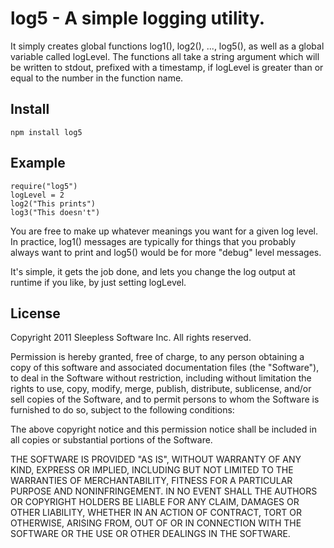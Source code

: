 
# log5 - A simple logging utility.  

It simply creates global functions log1(), log2(), ..., log5(), as well as a global
variable called logLevel.  The functions all take a string argument which will be 
written to stdout, prefixed with a timestamp, if logLevel is greater than or equal
to the number in the function name.

## Install
	
	npm install log5

## Example

	require("log5")
	logLevel = 2
	log2("This prints")
	log3("This doesn't")

You are free to make up whatever meanings you want for a given log level.
In practice, log1() messages are typically for things that you probably always want to print
and log5() would be for more "debug" level messages.

It's simple, it gets the job done, and lets you change the log output at runtime if you like, by just
setting logLevel.

## License

Copyright 2011 Sleepless Software Inc. All rights reserved.

Permission is hereby granted, free of charge, to any person obtaining a copy
of this software and associated documentation files (the "Software"), to
deal in the Software without restriction, including without limitation the
rights to use, copy, modify, merge, publish, distribute, sublicense, and/or
sell copies of the Software, and to permit persons to whom the Software is
furnished to do so, subject to the following conditions:

The above copyright notice and this permission notice shall be included in
all copies or substantial portions of the Software.

THE SOFTWARE IS PROVIDED "AS IS", WITHOUT WARRANTY OF ANY KIND, EXPRESS OR
IMPLIED, INCLUDING BUT NOT LIMITED TO THE WARRANTIES OF MERCHANTABILITY,
FITNESS FOR A PARTICULAR PURPOSE AND NONINFRINGEMENT. IN NO EVENT SHALL THE
AUTHORS OR COPYRIGHT HOLDERS BE LIABLE FOR ANY CLAIM, DAMAGES OR OTHER
LIABILITY, WHETHER IN AN ACTION OF CONTRACT, TORT OR OTHERWISE, ARISING
FROM, OUT OF OR IN CONNECTION WITH THE SOFTWARE OR THE USE OR OTHER DEALINGS
IN THE SOFTWARE. 
